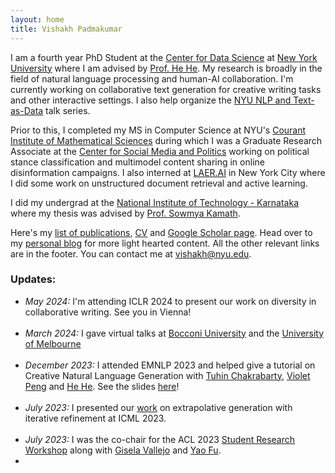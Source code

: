 ```yaml
---
layout: home
title: Vishakh Padmakumar 
---
```

I am a fourth year PhD Student at the [Center for Data Science](https://cds.nyu.edu/) at [New York University](https://www.nyu.edu/) where I am advised by [Prof. He He](https://hhexiy.github.io/). My research is broadly in the field of natural language processing and human-AI collaboration. I'm currently working on collaborative text generation for creative writing tasks and other interactive settings. I also help organize the [NYU NLP and Text-as-Data](https://cds.nyu.edu/text-data-speaker-series/) talk series. 

Prior to this, I completed my MS in Computer Science at NYU's [Courant Institute of Mathematical Sciences](https://cims.nyu.edu/) during which I was a Graduate Research Associate at the [Center for Social Media and Politics](https://csmapnyu.org/) working on political stance classification and multimodel content sharing in online disinformation campaigns. I also interned at [LAER.AI](http://laer.ai/) in New York City where I did some work on unstructured document retrieval and active learning. 

I did my undergrad at the [National Institute of Technology - Karnataka](https://www.nitk.ac.in/) where my thesis was advised by [Prof. Sowmya Kamath](https://infotech.nitk.ac.in/faculty/sowmya-kamath-s).

Here's my [list of publications](https://vishakhpk.github.io/publications/), [CV](./assets/img/cv.pdf) and [Google Scholar page](https://scholar.google.com/citations?user=OeBKZ8AAAAAJ&hl=en&oi=ao). Head over to my [personal blog](https://paddyspen.wordpress.com/) for more light hearted content. All the other relevant links are in the footer. You can contact me at <vishakh@nyu.edu>. 

### Updates:

<ul style="height: 300px; overflow: auto">
    <li><i>May 2024: </i> I'm attending ICLR 2024 to present our work on diversity in collaborative writing. See you in Vienna! </li><br />
    <li><i>March 2024: </i> I gave virtual talks at <a href="https://milanlproc.github.io/coding_aperitivo/">Bocconi University</a> and the <a href="https://cis.unimelb.edu.au/research/artificial-intelligence/research/Natural-Language-Processing">University of Melbourne</a> </li><br />
    <li><i>December 2023: </i> I attended EMNLP 2023 and helped give a tutorial on Creative Natural Language Generation with <a href="https://tuhinjubcse.github.io/">Tuhin Chakrabarty</a>, <a href="https://vnpeng.net/">Violet Peng</a> and <a href="https://hhexiy.github.io/">He He</a>. See the slides <a href="https://emnlp2023-creative-nlg.github.io/">here</a>! </li><br />
    <li><i>July 2023: </i> I presented our <a href="https://arxiv.org/abs/2303.04562">work</a> on extrapolative generation with iterative refinement at ICML 2023. </li><br />
    <li><i>July 2023: </i> I was the co-chair for the ACL 2023 <a href="https://acl2023-srw.github.io/">Student Research Workshop</a> along with <a href="http://gvallejo.co/">Gisela Vallejo</a> and <a href="https://franxyao.github.io/">Yao Fu</a>. <li><br />
</ul>


